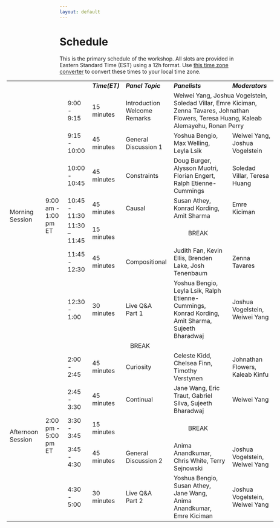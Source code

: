 ```yaml
---
layout: default
---
```


# Schedule

This is the primary schedule of the workshop. All slots are provided in Eastern Standard Time (EST) using a 12h format. Use [this time zone converter](https://www.thetimezoneconverter.com) to convert these times to your local time zone.

<!-- |  ***Time (PST)***   | ***Event***                  |
|  <span style="font-family: monospace;">05:00 AM - </span> | <b>Intro</b> <i>(short intro)</i>                |
|  <span style="font-family: monospace;"> </span> | <b>Natural Intelligence and Artificial Intelligence</b> <i>(discussion panel)</i> |
|  <span style="font-family: monospace;"> </span> | <b>Continual</b> <i>(discussion panel) </i>                |
|  <span style="font-family: monospace;"> </span> | <b>Compositional</b>  <i>(discussion panel)  </i>          |
|  <span style="font-family: monospace;"> </span> | <b>Casual</b>   <i>(discussion panel)   </i>               |
|  <span style="font-family: monospace;"> </span> | <b>Curiosity</b> <i>(discussion panel)   </i>              |
|  <span style="font-family: monospace;"> </span> | <b>Constraints</b> <i>(discussion panel)  </i>             |
|  <span style="font-family: monospace;"> </span> | <b>System 1 and System 2</b> <i>(discussion panel) </i>    |
|  <span style="font-family: monospace;"> </span> | <b>Live Q&A - Session 1</b> <i>(Live Q&A) </i>              |
|  <span style="font-family: monospace;"> - 05:00 PM</span> | <b>Live Q&A - Session 2</b> <i>(Live Q&A)</i>     | -->

<!-- | | | | ***Time(ET)*** | ***Panel Topic*** | ***Panelists*** | ***Moderators*** |
| :Morning Session: | 9:00 am - 1:00 pm ET | 9:00 - 9:15 | 15 minutes | Introduction<br>Welcome Remarks | Weiwei Yang, Joshua Vogelstein, Soledad Villar, Emre Kiciman, Zenna Tavares, Johnathan Flowers, Teresa Huang, Kaleab Alemayehu, Ronan Perry | |
| ^^ | ^^ | 9:15 - 10:00 | 45 minutes | General Discussion 1 | Yoshua Bengio, Max Welling, Leyla Lsik | Weiwei Yang, Joshua Vogelstein |
| ^^ | ^^ | 10:00 - 10:45 | 45 minutes|Constraints|Doug Burger, Alysson Muotri, Florian Engert, Ralph Etienne-Cummings|Soledad Villar, Teresa Huang|
| ^^ | ^^ | 10:45 - 11:00|45 minutes|Causal|Susan Athey, Konrad Kording, Amit Sharma|Emre Kiciman|
| ^^ | ^^ | 11:00- 11:45|15 minutes|BREAK| | |
| ^^ | ^^ |11:45 - 12:30|45 minutes|Compositional|Judith Fan, Kevin Ellis, Brenden Lake, Josh Tenenbaum|Zenna Tavares|
| ^^ | ^^ |12:30 - 1:00|30 minutes|Live Q&A Part 1|Yoshua Bengio, Leyla Lsik, Ralph Etienne-Cummings, Konrad Kording, Amit Sharma, Sujeeth Bharadwaj|Joshua Vogelstein, Weiwei Yang|
| ^^ | ^^ | ^^ | ^^ | BREAK | ^^ | ^^ |
| :Afternoon Session: | 2:00 pm - 5:00 pm ET | 2:00 - 2:45|45 minutes|Curiosity|Celeste Kidd, Chelsea Finn, Timothy Verstynen|Johnathan Flowers |
| ^^ | ^^ | 2:45 - 3:30|45 minutes|Continual|Jane Wang, Eric Traut, Gabriel Silva, Sujeeth Bharadwaj|Weiwei Yang|
| ^^ | ^^ | 3:30 - 3:45|15 minutes|BREAK| | |
| ^^ | ^^ | 3:45 - 4:30|45 minutes|General Discussion 2|Anima Anandkumar, Chris White, Terry Sejnowski|Joshua Vogelstein, Weiwei Yang|
| ^^ | ^^ | 4:30 - 5:00|30 minutes|Live Q&A Part 2|Yoshua Bengio, Susan Athey, Jane Wang, Anima Anandkumar, Emre Kiciman|Weiwei Yang| -->

<table style="width: 140%; margin-left: -140px;">
  <tbody>
    <tr>
      <td> </td>
      <td> </td>
      <td> </td>
      <td><strong><em>Time(ET)</em></strong></td>
      <td><strong><em>Panel Topic</em></strong></td>
      <td><strong><em>Panelists</em></strong></td>
      <td><strong><em>Moderators</em></strong></td>
    </tr>
    <tr>
      <td rowspan="7">Morning Session</td>
      <td rowspan="7">9:00 am - 1:00 pm ET</td>
      <td>9:00 - 9:15</td>
      <td>15 minutes</td>
      <td>Introduction<br />Welcome Remarks</td>
      <td colspan="2">Weiwei Yang, Joshua Vogelstein, Soledad Villar, Emre Kiciman, Zenna Tavares, Johnathan Flowers, Teresa Huang, Kaleab Alemayehu, Ronan Perry</td>
    </tr>
    <tr>
      <td>9:15 - 10:00</td>
      <td>45 minutes</td>
      <td>General Discussion 1</td>
      <td>Yoshua Bengio, Max Welling, Leyla Lsik</td>
      <td>Weiwei Yang, Joshua Vogelstein</td>
    </tr>
    <tr>
      <td>10:00 - 10:45</td>
      <td>45 minutes</td>
      <td>Constraints</td>
      <td>Doug Burger, Alysson Muotri, Florian Engert, Ralph Etienne-Cummings</td>
      <td>Soledad Villar, Teresa Huang</td>
    </tr>
    <tr>
      <td>10:45 - 11:30</td>
      <td>45 minutes</td>
      <td>Causal</td>
      <td>Susan Athey, Konrad Kording, Amit Sharma</td>
      <td>Emre Kiciman</td>
    </tr>
    <tr>
      <td>11:30 – 11:45</td>
      <td>15 minutes</td>
      <td colspan="3" style="text-align:center">BREAK</td>
    </tr>
    <tr>
      <td>11:45 - 12:30</td>
      <td>45 minutes</td>
      <td>Compositional</td>
      <td>Judith Fan, Kevin Ellis, Brenden Lake, Josh Tenenbaum</td>
      <td>Zenna Tavares</td>
    </tr>
    <tr>
      <td>12:30 - 1:00</td>
      <td>30 minutes</td>
      <td>Live Q&amp;A<br>Part 1</td>
      <td>Yoshua Bengio, Leyla Lsik, Ralph Etienne-Cummings, Konrad Kording, Amit Sharma, Sujeeth Bharadwaj</td>
      <td>Joshua Vogelstein, Weiwei Yang</td>
    </tr>
    <tr>
      <td colspan="7" style="text-align:center">BREAK</td>
    </tr>
    <tr>
      <td rowspan="5">Afternoon Session</td>
      <td rowspan="5">2:00 pm - 5:00 pm ET</td>
      <td>2:00 - 2:45</td>
      <td>45 minutes</td>
      <td>Curiosity</td>
      <td>Celeste Kidd, Chelsea Finn, Timothy Verstynen</td>
      <td>Johnathan Flowers, Kaleab Kinfu</td>
    </tr>
    <tr>
      <td>2:45 - 3:30</td>
      <td>45 minutes</td>
      <td>Continual</td>
      <td>Jane Wang, Eric Traut, Gabriel Silva, Sujeeth Bharadwaj</td>
      <td>Weiwei Yang</td>
    </tr>
    <tr>
      <td>3:30 - 3:45</td>
      <td>15 minutes</td>
      <td colspan="3" style="text-align:center">BREAK</td>
    </tr>
    <tr>
      <td>3:45 - 4:30</td>
      <td>45 minutes</td>
      <td>General Discussion 2</td>
      <td>Anima Anandkumar, Chris White, Terry Sejnowski</td>
      <td>Joshua Vogelstein, Weiwei Yang</td>
    </tr>
    <tr>
      <td>4:30 - 5:00</td>
      <td>30 minutes</td>
      <td>Live Q&amp;A<br>Part 2</td>
      <td>Yoshua Bengio, Susan Athey, Jane Wang, Anima Anandkumar, Emre Kiciman</td>
      <td>Joshua Vogelstein, Weiwei Yang</td>
    </tr>
  </tbody>
</table>

